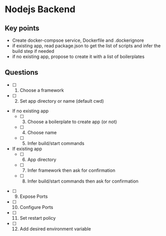 # Nodejs Backend

## Key points
- Create docker-compsoe service, Dockerfile and .dockerignore
- if existing app, read package.json to get the list of scripts and infer the build step if needed
- if no existing app, propose to create it with a list of boilerplates

## Questions
- [ ] 1. Choose a framework
- [ ] 2. Set app directory or name (default cwd)
- If no existing app
    - [ ] 3. Choose a boilerplate to create app (or not)
    - [ ] 4. Choose name
    - [ ] 5. Infer build/start commands
- If existing app
    - [ ] 6. App directory
    - [ ] 7. Infer framework then ask for confirmation
    - [ ] 8. Infer build/start commands then ask for confirmation
- [ ] 9. Expose Ports
- [ ] 10. Configure Ports
- [ ] 11. Set restart policy
- [ ] 12. Add desired environment variable
